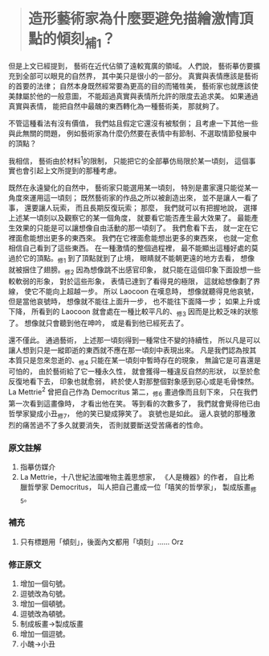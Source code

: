 > # 造形藝術家為什麼要避免描繪激情頂點的傾刻<sub>補1</sub>？

但是上文已經提到，
藝術在近代佔領了遠較寬廣的領域。
人們說，
藝術摹仿要擴充到全部可以眼見的自然界，
其中美只是很小的一部分。
真實與表情應該是藝術的首要的法律；
自然本身既然經常要為更高的目的而犧牲美，
藝術家也就應該使美隸屬於他的一般意圖，
不能超過真實與表情所允許的限度去追求美。
如果通過真實與表情，
能把自然中最醜的東西轉化為一種藝術美，
那就夠了。

不管這種看法有沒有價值，
我們姑且假定它還沒有被駁倒；
且考慮一下其他一些與此無關的問題，
例如藝術家為什麼仍然要在表情中有節制、不選取情節發展中的頂點？

我相信，
藝術由於材料<sup>1</sup>的限制，
只能把它的全部摹仿局限於某一頃刻，
這個事實也會引起上文所提到的那種考慮。

既然在永遠變化的自然中，
藝術家只能選用某一頃刻，
特別是畫家還只能從某一角度來運用這一頃刻；
既然藝術家的作品之所以被創造出來，
並不是讓人一看了事，
還要讓人玩索，
而且長期反復玩索；
那麼，
我們就可以有把握地說，
選擇上述某一頃刻以及觀察它的某一個角度，
就要看它能否產生最大效果了。
最能產生效果的只能是可以讓想像自由活動的那一頃刻了。
我們愈看下去，
就一定在它裡面愈能想出更多的東西來。
我們在它裡面愈能想出更多的東西來，
也就一定愈相信自己看到了這些東西。
在一種激情的整個過程裡，
最不能顯出這種好處的莫過於它的頂點。<sub>修1</sub>
到了頂點就到了止境，
眼睛就不能朝更遠的地方去看，
想像就被捆住了翅膀。<sub>修2</sub>
因為想像跳不出感官印象，
就只能在這個印象下面設想一些較軟弱的形象，
對於這些形象，
表情已達到了看得見的極限，
這就給想像劃了界線，
使它不能向上超越一步。
所以 Laocoon 在嘆息時，
想像就聽得見他哀號，
但是當他哀號時，
想像就不能往上面升一步，
也不能往下面降一步；
如果上升或下降，
所看到的 Laocoon 就會處在一種比較平凡的、<sub>修3</sub>
因而是比較乏味的狀態了。
想像就只會聽到他在呻吟，
或是看到他已經死去了。

還不僅此。
通過藝術，
上述那一頃刻得到一種常住不變的持續性，
所以凡是可以讓人想到只是一縱即逝的東西就不應在那一頃刻中表現出來。
凡是我們認為按其本質只是忽來忽逝的、<sub>修4</sub>
只能在某一頃刻中暫時存在的現象，
無論它是可喜還是可怕的，
由於藝術給了它一種永久性，
就會獲得一種違反自然的形狀，
以至於愈反復地看下去，
印象也就愈弱，
終於使人對那整個對象感到惡心或是毛骨悚然。
La Mettrie<sup>2</sup> 曾把自己作為 Democritus 第二，<sub>修6</sub>
畫過像而且刻下來，
只在我們第一次看到這畫像時，
才看出他在笑。
等到看的次數多了，
我們就會覺得他已由哲學家變成小丑<sub>修7</sub>，
他的笑已變成獰笑了。
哀號也是如此。
逼人哀號的那種激烈的痛苦過不了多久就要消失，
否則就要斷送受苦痛者的性命。


### 原文註解 ###

1. 指摹仿媒介
2. La Mettrie，十八世紀法國唯物主義思想家，
	《人是機器》的作者，
	自比希臘哲學家 Democritus，
	叫人把自己畫成一位「嘻笑的哲學家」，
	製成版畫<sub>修5</sub>。
	


### 補充 ###

1. 只有標題用「傾刻」，後面內文都用「頃刻」...... Orz


### 修正原文 ###

1. 增加一個句號。
2. 逗號改為句號。
3. 增加一個頓號。
4. 逗號改為頓號。
5. 制成板畫→製成版畫
6. 增加一個逗號。
7. 小醜→小丑
